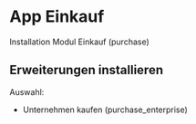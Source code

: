 # App Einkauf
Installation Modul Einkauf (purchase)

## Erweiterungen installieren
Auswahl:
* Unternehmen kaufen (purchase_enterprise)